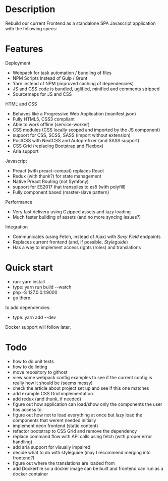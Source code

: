 
# Description

Rebuild our current Frontend as a standalone SPA Javascript application with the following specs:

# Features
Deployment
- Webpack for task automation / bundling of files
- NPM Scripts instead of Gulp / Grunt
- Yarn instead of NPM (improved caching of dependencies)
- JS and CSS code is bundled, uglified, minified and comments stripped
- Sourcemaps for JS and CSS

HTML and CSS
- Behaves like a Progressive Web Application (manifest.json)
- Fully HTML5, CSS3 compliant
- Able to work offline (service-worker)
- CSS modules (CSS locally scoped and imported by the JS component)
- support for CSS, SCSS, SASS (import without extension)
- PostCSS with NextCSS and Autoprefixer (and SASS support)
- CSS Grid (replacing Bootstrap and Flexbox)
- Aria support

Javascript
- Preact (with preact-compat) replaces React
- Redux (with thunk?) for state management
- Native Preact Routing (not Symfony)
- support for ES2017 that transpiles to es5 (with polyfill)
- Fully component based (master-slave pattern)

Performance
- Very fast delivery using Gzipped assets and lazy loading
- Much faster building of assets (and no more syncing issues?)

Integration
- Communicates (using Fetch, instead of Ajax) with *Sexy Field* endpoints
- Replaces current frontend (and, if possible, *Styleguide*)
- Has a way to implement access rights (roles) and translations

# Quick start

- run: yarn install
- type: yarn run build --watch
- php -S 127.0.0.1:9000
- go there

to add dependencies:

- type: yarn add <package> --dev

Docker support will follow later.

# Todo
- how to do unit tests
- how to do linting
- move repository to githost
- view some webpack config examples to see if the current config is really how it should be (seems messy)
- check the article about project set up and see if this one matches
- add example CSS Grid implementation
- add redux (and thunk, if needed)
- figure out how application can load/show only the components the user has access to
- figure out how not to load everything at once but lazy load the components that werent needed initially
- implement neon frontend (static content)
- refactor bootstrap to CSS Grid and remove the dependency
- replace command flow with API calls using fetch (with proper error handling)
- add aria support for visually impaired
- decide what to do with styleguide (may I recommend merging into frontend?)
- figure out where the translations are loaded from
- add Dockerfile so a docker image can be built and frontend can run as a docker container
